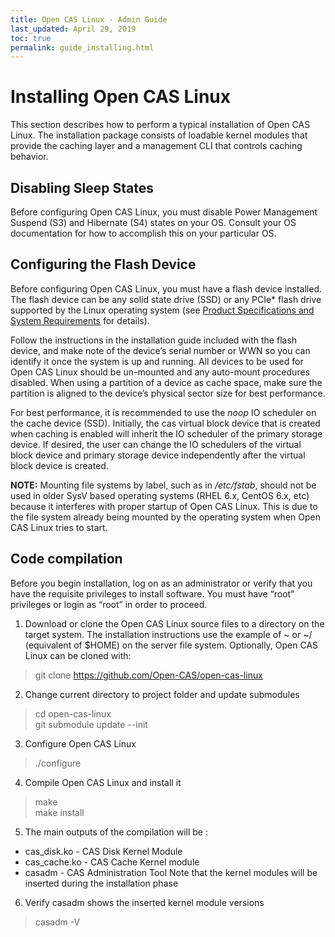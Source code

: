 ```yaml
---
title: Open CAS Linux - Admin Guide
last_updated: April 29, 2019
toc: true
permalink: guide_installing.html
---
```


Installing Open CAS Linux
=====================

This section describes how to perform a typical installation of Open CAS Linux. The
installation package consists of loadable kernel modules that provide the
caching layer and a management CLI that controls caching behavior.

Disabling Sleep States
----------------------

Before configuring Open CAS Linux, you must disable Power Management Suspend (S3) and
Hibernate (S4) states on your OS. Consult your OS documentation for how to
accomplish this on your particular OS.

Configuring the Flash Device
----------------------------

Before configuring Open CAS Linux, you must have a flash device installed. The flash
device can be any solid state drive (SSD) or any PCIe\* flash drive supported by
the Linux operating system (see [Product Specifications and System Requirements](/guide_product_specs_requirements.html) for details).

Follow the instructions in the installation guide included with the flash
device, and make note of the device’s serial number or WWN so you can identify
it once the system is up and running. All devices to be used for Open CAS Linux
should be un-mounted and any auto-mount procedures disabled. When using a
partition of a device as cache space, make sure the partition is aligned to the
device’s physical sector size for best performance.

For best performance, it is recommended to use the *noop* IO scheduler on the
cache device (SSD). Initially, the cas virtual block device that is created
when caching is enabled will inherit the IO scheduler of the primary storage
device. If desired, the user can change the IO schedulers of the virtual block
device and primary storage device independently after the virtual block device
is created.

**NOTE:** Mounting file systems by label, such as in */etc/fstab*, should not be used
in older SysV based operating systems (RHEL 6.x, CentOS 6.x, etc) because it
interferes with proper startup of Open CAS Linux. This is due to the file system
already being mounted by the operating system when Open CAS Linux tries to start.


Code compilation
-------------------------

Before you begin installation, log on as an administrator or verify that you
have the requisite privileges to install software. You must have “root”
privileges or login as “root” in order to proceed.

1.  Download or clone the Open CAS Linux source files to a directory on the target
    system. The installation instructions use the example of \~ or \~/
    (equivalent of \$HOME) on the server file system. Optionally, Open CAS Linux can
    be cloned with:
> git clone https://github.com/Open-CAS/open-cas-linux

2. Change current directory to project folder and update submodules
> cd open-cas-linux   
> git submodule update --init

3. Configure Open CAS Linux
> ./configure

4. Compile Open CAS Linux and install it
> make  
> make install

5. The main outputs of the compilation will be :
  - cas_disk.ko  - CAS Disk Kernel Module
  - cas_cache.ko - CAS Cache Kernel module
  - casadm       - CAS Administration Tool
  Note that the kernel modules will be inserted during the installation phase

6. Verify casadm shows the inserted kernel module versions
> casadm -V
